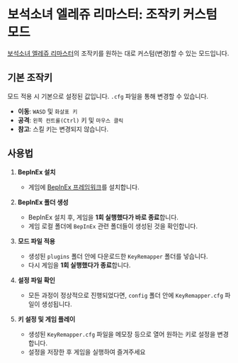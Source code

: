 # 보석소녀 엘레쥬 리마스터: 조작키 커스텀 모드

[보석소녀 엘레쥬 리마스터](https://store.onstove.com/ko/games/4000)의 조작키를 원하는 대로 커스텀(변경)할 수 있는 모드입니다.

## 기본 조작키

모드 적용 시 기본으로 설정된 값입니다. `.cfg` 파일을 통해 변경할 수 있습니다.

*   **이동**: `WASD` 및 `화살표 키`
*   **공격**: `왼쪽 컨트롤(Ctrl)` 키 및 `마우스 클릭`
*   **참고**: 스킬 키는 변경되지 않습니다.

## 사용법

1.  **BepInEx 설치**
    *   게임에 [BepInEx 프레임워크](https://github.com/BepInEx/BepInEx)를 설치합니다.

2.  **BepInEx 폴더 생성**
    *   BepInEx 설치 후, 게임을 **1회 실행했다가 바로 종료**합니다.
    *   게임 로컬 폴더에 `BepInEx` 관련 폴더들이 생성된 것을 확인합니다.

3.  **모드 파일 적용**
    *   생성된 `plugins` 폴더 안에 다운로드한 `KeyRemapper` 폴더를 넣습니다.
    *   다시 게임을 **1회 실행했다가 종료**합니다.

4.  **설정 파일 확인**
    *   모든 과정이 정상적으로 진행되었다면, `config` 폴더 안에 `KeyRemapper.cfg` 파일이 생성됩니다.

5.  **키 설정 및 게임 플레이**
    *   생성된 `KeyRemapper.cfg` 파일을 메모장 등으로 열어 원하는 키로 설정을 변경합니다.
    *   설정을 저장한 후 게임을 실행하여 즐겨주세요
